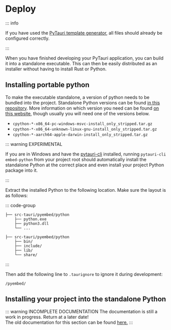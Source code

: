 # Deploy

::: info

If you have used the [PyTauri template generator](getting-started.md), all files should already be configured correctly.

:::

When you have finished developing your PyTauri application, you can build it into a standalone executable. This can then
be easily distributed as an installer without having to install Rust or Python.

## Installing portable python

To make the executable standalone, a version of python needs to be bundled into the project.
Standalone Python versions can be
found [in this repository](https://github.com/astral-sh/python-build-standalone/releases). More
information on which version you need can be
found [on this website](https://gregoryszorc.com/docs/python-build-standalone/main/running.html#obtaining-distributions),
though usually you will need one of the versions below.

- `cpython-*-x86_64-pc-windows-msvc-install_only_stripped.tar.gz`
- `cpython-*-x86_64-unknown-linux-gnu-install_only_stripped.tar.gz`
- `cpython-*-aarch64-apple-darwin-install_only_stripped.tar.gz`

::: warning EXPERIMENTAL

If you are in Windows and have the [pytauri-cli](getting-started.md#pytauri-cli) installed, running
`pytauri-cli embed-python` from your project root should automatically install the standalone Python at the correct
place and even install your project Python package into it.

:::

Extract the installed Python to the following location. Make sure the layout is as follows:

::: code-group

``` [window]
├── src-tauri/pyembed/python
    ├── python.exe
    ├── python3.dll
    └── ...
```

``` [unix]
├── src-tauri/pyembed/python
    ├── bin/
    ├── include/
    ├── lib/
    └── share/
```

:::

Then add the following line to `.taurignore` to ignore it during development:

``` 
/pyembed/
```

## Installing your project into the standalone Python

::: warning INCOMPLETE DOCUMENTATION
The documentation is still a work in progress. Return at a later date!  
The old documentation for this section can be
found [here.](https://pytauri.github.io/pytauri/latest/usage/tutorial/build-standalone/#install-your-project-into-the-embedded-python-environment)
:::
